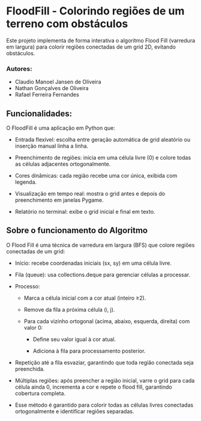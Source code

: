 # FloodFill - Colorindo regiões de um terreno com obstáculos

Este projeto implementa de forma interativa o algoritmo Flood Fill (varredura em largura) para colorir regiões conectadas de um grid 2D, evitando obstáculos.

### Autores:

- Claudio Manoel Jansen de Oliveira
- Nathan Gonçalves de Oliveira
- Rafael Ferreira Fernandes

## Funcionalidades:

O FloodFill é uma aplicação em Python que:

- Entrada flexível: escolha entre geração automática de grid aleatório ou inserção manual linha a linha.

- Preenchimento de regiões: inicia em uma célula livre (0) e colore todas as células adjacentes ortogonalmente.

- Cores dinâmicas: cada região recebe uma cor única, exibida com legenda.

- Visualização em tempo real: mostra o grid antes e depois do preenchimento em janelas Pygame.

- Relatório no terminal: exibe o grid inicial e final em texto.

## Sobre o funcionamento do Algoritmo

O Flood Fill é uma técnica de varredura em largura (BFS) que colore regiões conectadas de um grid:

- Início: recebe coordenadas iniciais (sx, sy) em uma célula livre.

- Fila (queue): usa collections.deque para gerenciar células a processar.

- Processo:

    - Marca a célula inicial com a cor atual (inteiro ≥2).

    - Remove da fila a próxima célula (i, j).

    - Para cada vizinho ortogonal (acima, abaixo, esquerda, direita) com valor 0:

        - Define seu valor igual à cor atual.

        - Adiciona à fila para processamento posterior.

- Repetição até a fila esvaziar, garantindo que toda região conectada seja preenchida.

- Múltiplas regiões: após preencher a região inicial, varre o grid para cada célula ainda 0, incrementa a cor e repete o flood fill, garantindo cobertura completa.

- Esse método é garantido para colorir todas as células livres conectadas ortogonalmente e identificar regiões separadas.
